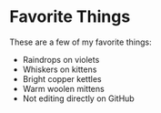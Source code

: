 # Favorite Things

These are a few of my favorite things:

- Raindrops on violets
- Whiskers on kittens
- Bright copper kettles
- Warm woolen mittens
- Not editing directly on GitHub
